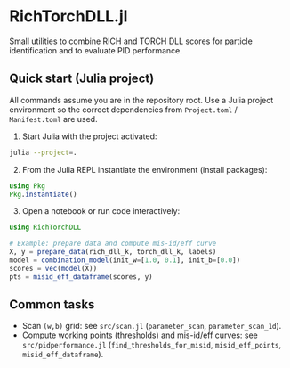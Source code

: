 # RichTorchDLL.jl

Small utilities to combine RICH and TORCH DLL scores for particle identification
and to evaluate PID performance.

## Quick start (Julia project)

All commands assume you are in the repository root. Use a Julia project environment so
the correct dependencies from `Project.toml` / `Manifest.toml` are used.

1. Start Julia with the project activated:

```bash
julia --project=.
```

2. From the Julia REPL instantiate the environment (install packages):

```julia
using Pkg
Pkg.instantiate()
```

3. Open a notebook or run code interactively:

```julia
using RichTorchDLL

# Example: prepare data and compute mis-id/eff curve
X, y = prepare_data(rich_dll_k, torch_dll_k, labels)
model = combination_model(init_w=[1.0, 0.1], init_b=[0.0])
scores = vec(model(X))
pts = misid_eff_dataframe(scores, y)
```

## Common tasks

- Scan `(w,b)` grid: see `src/scan.jl` (`parameter_scan`, `parameter_scan_1d`).
- Compute working points (thresholds) and mis-id/eff curves: see `src/pidperformance.jl` (`find_thresholds_for_misid`, `misid_eff_points`, `misid_eff_dataframe`).
